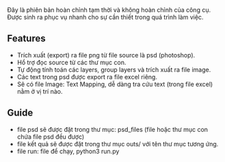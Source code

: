 Đây là phiên bản hoàn chỉnh tạm thời và không hoàn chỉnh của công cụ.
Được sinh ra phục vụ nhanh cho sự cần thiết trong quá trình làm việc.


## Features
- Trích xuất (export) ra file png từ file source là psd (photoshop).
- Hổ trợ đọc source từ các thư mục con.
- Tự động tính toán các layers, group layers và trích xuất ra file image.
- Các text trong psd được export ra file excel riêng.
- Sẽ có file Image: Text Mapping, dễ dàng tra cứu text (trong file excel) nằm ở vị trí nào.

## Guide
- file psd sẽ được đặt trong thư mục: psd_files (file hoặc thư mục con chứa file psd đều được)
- file kết quả sẽ được đặt trong thư mục outs/ với tên thư mục tương ứng.
- file run: file để chạy, python3 run.py
